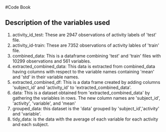 #Code Book 
## Description of the variables used

1. activity_id_test: These are 2947 observations of activity labels of 'test' file.
2. activity_id-train: These are 7352 observations of activity lables of 'train' file.
3. combined_data: This is a dataframe combining 'test' and 'train' files with 10299 observations and 561 variables.
4. extracted_combined_data: This data is extracted from combined_data having columns with respect to the variable names containing 'mean' and 'std' in their variable names.  
5. extracted_combined_df: This is a data frame created by adding columns 'subject_id' and 'activity_id' to 'extracted_combined_data'.
6. data: This is a dataset obtained from 'extracted_combined_data' by gathering the variables in rows. The new column names are 'subject_id', 'activity', 'variable', and 'mean'
7. grouped_data: this dataset is the 'data' grouped by 'subject_id','activity' and 'variable'.
8. tidy_data: is the data with the average of each variable for each activity and each subject.

